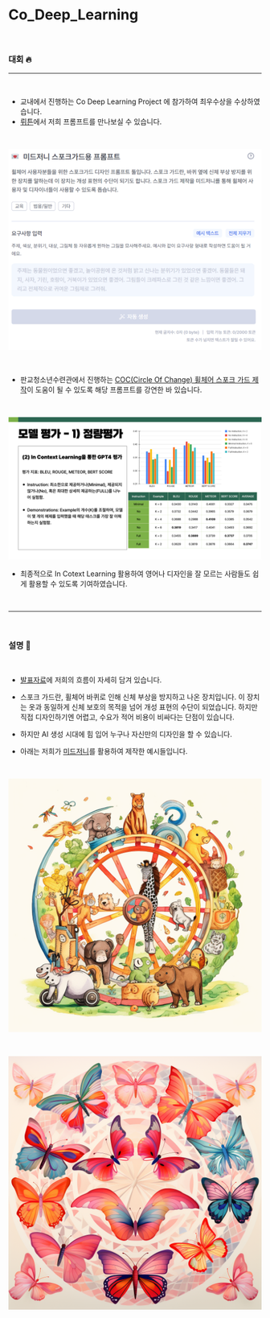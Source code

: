 # Co_Deep_Learning

<br>

### 대회 🔥
----

<br>

- 교내에서 진행하는 Co Deep Learning Project 에 참가하여 최우수상을 수상하였습니다.
- [뤼튼](https://wrtn.ai/store/details/65a635ea378fffc6a783914e)에서 저희 프롬프트를 만나보실 수 있습니다.

<br>

![뤼튼 프롬프트 예시](img/written_prompt_example.png)

<br>

- 판교청소년수련관에서 진행하는 [COC(Circle Of Change) 휠체어 스포크 가드 제작](https://www.youtube.com/watch?v=JB-r7GDWkvc)이 도움이 될 수 있도록 해당 프롬프트를 강연한 바 있습니다.

<br>

![정량 평가](img/evaluation.png)


- 최종적으로 In Cotext Learning 활용하여 영어나 디자인을 잘 모르는 사람들도 쉽게 활용할 수 있도록 기여하였습니다.

<br>

----

<br>

### 설명 📝

<br>

- [발표자료](/presentation/CODE_%EB%B0%9C%ED%91%9C%EC%9E%90%EB%A3%8C.pptx)에 저희의 흐름이 자세히 담겨 있습니다.

- 스포크 가드란, 휠체어 바퀴로 인해 신체 부상을 방지하고 나온 장치입니다. 이 장치는 옷과 동일하게 신체 보호의 목적을 넘어 개성 표현의 수단이 되었습니다. 하지만 직접 디자인하기엔 어렵고, 수요가 적어 비용이 비싸다는 단점이 있습니다.

- 하지만 AI 생성 시대에 힘 입어 누구나 자신만의 디자인을 할 수 있습니다.

- 아래는 저희가 [미드저니](https://www.midjourney.com)를 활용하여 제작한 예시들입니다.

<br>

![스포크가드 예시1](/img/goonbamm_wheel_design_of_Joyful_and_lively_zoo_theme_akin_to_a__a5103db7-40fd-483e-b99f-49b09b185fbe.png)

<br>

![스포크가드 예시2](/img/goonbamm_colorful_butterflies_on_it_digital_art_by_L_Ji_shutter_bdda69fa-db3d-4b6b-990e-87ff20c4da2d.png)